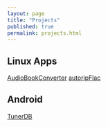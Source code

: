 ```yaml
---
layout: page
title: "Projects"
published: true
permalink: projects.html
---
```

## Linux Apps
<a href="{{ site.baseurl }}/audiobookconverter">AudioBookConverter</a>
<a href="{{ site.baseurl }}/autoripflac">autoripFlac</a>

## Android
<a href="{{ site.baseurl }}/tunerdb">TunerDB</a>
